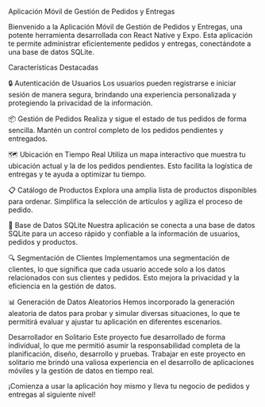 Aplicación Móvil de Gestión de Pedidos y Entregas

Bienvenido a la Aplicación Móvil de Gestión de Pedidos y Entregas, una potente herramienta desarrollada con React Native y Expo. Esta aplicación te permite administrar eficientemente pedidos y entregas, conectándote a una base de datos SQLite.

Características Destacadas

🔒 Autenticación de Usuarios
Los usuarios pueden registrarse e iniciar sesión de manera segura, brindando una experiencia personalizada y protegiendo la privacidad de la información.

📦 Gestión de Pedidos
Realiza y sigue el estado de tus pedidos de forma sencilla. Mantén un control completo de los pedidos pendientes y entregados.

🗺️ Ubicación en Tiempo Real
Utiliza un mapa interactivo que muestra tu ubicación actual y la de los pedidos pendientes. Esto facilita la logística de entregas y te ayuda a optimizar tu tiempo.

📋 Catálogo de Productos
Explora una amplia lista de productos disponibles para ordenar. Simplifica la selección de artículos y agiliza el proceso de pedido.

📂 Base de Datos SQLite
Nuestra aplicación se conecta a una base de datos SQLite para un acceso rápido y confiable a la información de usuarios, pedidos y productos.

🔍 Segmentación de Clientes
Implementamos una segmentación de clientes, lo que significa que cada usuario accede solo a los datos relacionados con sus clientes y pedidos. Esto mejora la privacidad y la eficiencia en la gestión de datos.

📊 Generación de Datos Aleatorios
Hemos incorporado la generación aleatoria de datos para probar y simular diversas situaciones, lo que te permitirá evaluar y ajustar tu aplicación en diferentes escenarios.

Desarrollador en Solitario
Este proyecto fue desarrollado de forma individual, lo que me permitió asumir la responsabilidad completa de la planificación, diseño, desarrollo y pruebas. Trabajar en este proyecto en solitario me brindó una valiosa experiencia en el desarrollo de aplicaciones móviles y la gestión de datos en tiempo real.

¡Comienza a usar la aplicación hoy mismo y lleva tu negocio de pedidos y entregas al siguiente nivel!